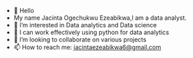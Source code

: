- 👋 Hello
- My name Jacinta Ogechukwu Ezeabikwa,I am a data analyst.
- 👀 I’m interested in Data analytics and Data science
- 🌱 I can work effectively using python for data analytics
- 💞️ I’m looking to collaborate on various projects
- 📫 How to reach me: jacintaezeabikwa6@gmail.com

<!---
Jacintaeze/Jacintaeze is a ✨ special ✨ repository because its `README.md` (this file) appears on your GitHub profile.
You can click the Preview link to take a look at your changes.
--->
